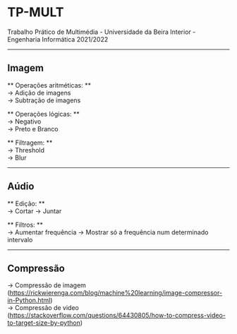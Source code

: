 # TP-MULT
Trabalho Prático de Multimédia - Universidade da Beira Interior - Engenharia Informática 2021/2022
***
## Imagem

** Operações aritméticas: **   
-> Adição de imagens  
-> Subtração de imagens

** Operações lógicas: **  
-> Negativo  
-> Preto e Branco

** Filtragem: **  
-> Threshold  
-> Blur
***
## Aúdio

** Edição: **   
-> Cortar
-> Juntar

** Filtros: **   
-> Aumentar frequência
-> Mostrar só a frequência num determinado intervalo
***

## Compressão
-> Compressão de imagem (https://rickwierenga.com/blog/machine%20learning/image-compressor-in-Python.html)    
-> Compressão de video (https://stackoverflow.com/questions/64430805/how-to-compress-video-to-target-size-by-python)    
  
